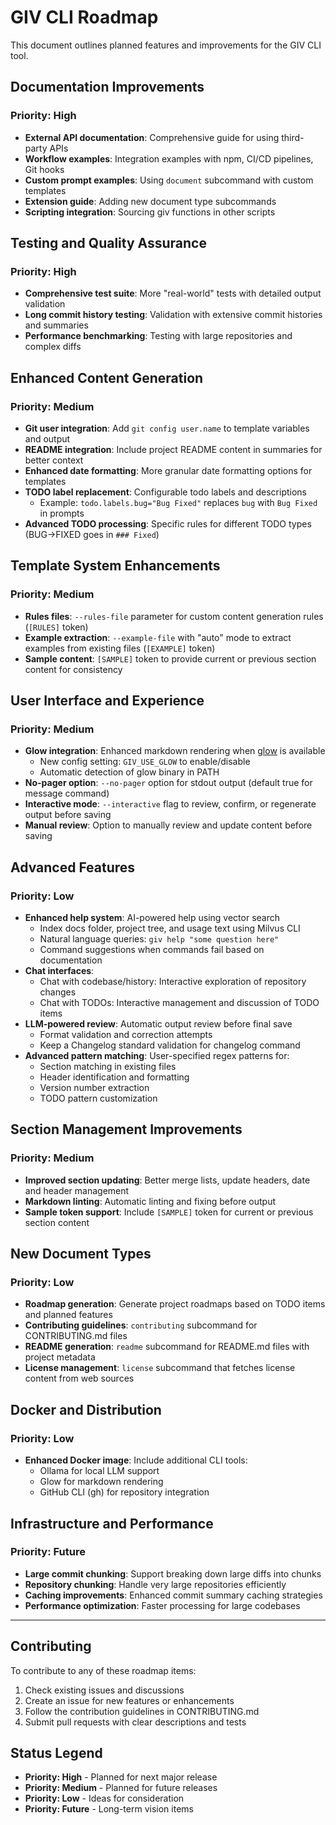 # GIV CLI Roadmap

This document outlines planned features and improvements for the GIV CLI tool.

## Documentation Improvements

### Priority: High
- **External API documentation**: Comprehensive guide for using third-party APIs
- **Workflow examples**: Integration examples with npm, CI/CD pipelines, Git hooks
- **Custom prompt examples**: Using `document` subcommand with custom templates
- **Extension guide**: Adding new document type subcommands
- **Scripting integration**: Sourcing giv functions in other scripts

## Testing and Quality Assurance

### Priority: High
- **Comprehensive test suite**: More "real-world" tests with detailed output validation
- **Long commit history testing**: Validation with extensive commit histories and summaries
- **Performance benchmarking**: Testing with large repositories and complex diffs

## Enhanced Content Generation

### Priority: Medium
- **Git user integration**: Add `git config user.name` to template variables and output
- **README integration**: Include project README content in summaries for better context
- **Enhanced date formatting**: More granular date formatting options for templates
- **TODO label replacement**: Configurable todo labels and descriptions
  - Example: `todo.labels.bug="Bug Fixed"` replaces `bug` with `Bug Fixed` in prompts
- **Advanced TODO processing**: Specific rules for different TODO types (BUG→FIXED goes in `### Fixed`)

## Template System Enhancements

### Priority: Medium
- **Rules files**: `--rules-file` parameter for custom content generation rules (`[RULES]` token)
- **Example extraction**: `--example-file` with "auto" mode to extract examples from existing files (`[EXAMPLE]` token)
- **Sample content**: `[SAMPLE]` token to provide current or previous section content for consistency

## User Interface and Experience

### Priority: Medium
- **Glow integration**: Enhanced markdown rendering when [glow](https://github.com/charmbracelet/glow) is available
  - New config setting: `GIV_USE_GLOW` to enable/disable
  - Automatic detection of glow binary in PATH
- **No-pager option**: `--no-pager` option for stdout output (default true for message command)
- **Interactive mode**: `--interactive` flag to review, confirm, or regenerate output before saving
- **Manual review**: Option to manually review and update content before saving

## Advanced Features

### Priority: Low
- **Enhanced help system**: AI-powered help using vector search
  - Index docs folder, project tree, and usage text using Milvus CLI
  - Natural language queries: `giv help "some question here"`
  - Command suggestions when commands fail based on documentation
- **Chat interfaces**: 
  - Chat with codebase/history: Interactive exploration of repository changes
  - Chat with TODOs: Interactive management and discussion of TODO items
- **LLM-powered review**: Automatic output review before final save
  - Format validation and correction attempts
  - Keep a Changelog standard validation for changelog command
- **Advanced pattern matching**: User-specified regex patterns for:
  - Section matching in existing files
  - Header identification and formatting
  - Version number extraction
  - TODO pattern customization

## Section Management Improvements

### Priority: Medium
- **Improved section updating**: Better merge lists, update headers, date and header management
- **Markdown linting**: Automatic linting and fixing before output
- **Sample token support**: Include `[SAMPLE]` token for current or previous section content

## New Document Types

### Priority: Low
- **Roadmap generation**: Generate project roadmaps based on TODO items and planned features
- **Contributing guidelines**: `contributing` subcommand for CONTRIBUTING.md files
- **README generation**: `readme` subcommand for README.md files with project metadata
- **License management**: `license` subcommand that fetches license content from web sources

## Docker and Distribution

### Priority: Low
- **Enhanced Docker image**: Include additional CLI tools:
  - Ollama for local LLM support
  - Glow for markdown rendering
  - GitHub CLI (gh) for repository integration

## Infrastructure and Performance

### Priority: Future
- **Large commit chunking**: Support breaking down large diffs into chunks
- **Repository chunking**: Handle very large repositories efficiently
- **Caching improvements**: Enhanced commit summary caching strategies
- **Performance optimization**: Faster processing for large codebases

---

## Contributing

To contribute to any of these roadmap items:

1. Check existing issues and discussions
2. Create an issue for new features or enhancements
3. Follow the contribution guidelines in CONTRIBUTING.md
4. Submit pull requests with clear descriptions and tests

## Status Legend

- **Priority: High** - Planned for next major release
- **Priority: Medium** - Planned for future releases
- **Priority: Low** - Ideas for consideration
- **Priority: Future** - Long-term vision items